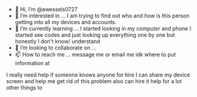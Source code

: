 - 👋 Hi, I’m @awessels0727
- 👀 I’m interested in ... I am trying to find out who and how is this person getting into all my devices and accounts.
- 🌱 I’m currently learning ... I started looking in my computer and phone I started see codes and just looking up everything one by one but honestly I don't know/ understand 
- 💞️ I’m looking to collaborate on ...
- 📫 How to reach me ... message me or email me idk where to put information at

<!---
awessels0727/awessels0727 is a ✨ special ✨ repository because its `README.md` (this file) appears on your GitHub profile.
You can click the Preview link to take a look at your changes.
--->
 I really need help if someone knows anyone for hire I can share my device screen and help me get rid of this problem also can hire it help for a lot other things to 
